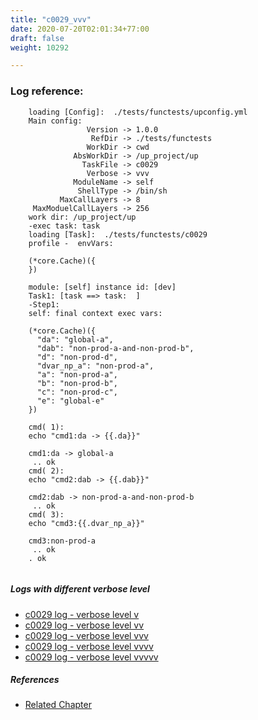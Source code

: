 ```yaml
---
title: "c0029_vvv"
date: 2020-07-20T02:01:34+77:00
draft: false
weight: 10292

---
```


### Log reference: <no value>

```
    loading [Config]:  ./tests/functests/upconfig.yml
    Main config:
                 Version -> 1.0.0
                  RefDir -> ./tests/functests
                 WorkDir -> cwd
              AbsWorkDir -> /up_project/up
                TaskFile -> c0029
                 Verbose -> vvv
              ModuleName -> self
               ShellType -> /bin/sh
           MaxCallLayers -> 8
     MaxModuelCallLayers -> 256
    work dir: /up_project/up
    -exec task: task
    loading [Task]:  ./tests/functests/c0029
    profile -  envVars:
    
    (*core.Cache)({
    })
    
    module: [self] instance id: [dev]
    Task1: [task ==> task:  ]
    -Step1:
    self: final context exec vars:
    
    (*core.Cache)({
      "da": "global-a",
      "dab": "non-prod-a-and-non-prod-b",
      "d": "non-prod-d",
      "dvar_np_a": "non-prod-a",
      "a": "non-prod-a",
      "b": "non-prod-b",
      "c": "non-prod-c",
      "e": "global-e"
    })
    
    cmd( 1):
    echo "cmd1:da -> {{.da}}"
    
    cmd1:da -> global-a
     .. ok
    cmd( 2):
    echo "cmd2:dab -> {{.dab}}"
    
    cmd2:dab -> non-prod-a-and-non-prod-b
     .. ok
    cmd( 3):
    echo "cmd3:{{.dvar_np_a}}"
    
    cmd3:non-prod-a
     .. ok
    . ok
    
```

##### Logs with different verbose level
* [c0029 log - verbose level v](../../logs/c0029_v)
* [c0029 log - verbose level vv](../../logs/c0029_vv)
* [c0029 log - verbose level vvv](../../logs/c0029_vvv)
* [c0029 log - verbose level vvvv](../../logs/c0029_vvvv)
* [c0029 log - verbose level vvvvv](../../logs/c0029_vvvvv)

##### References
* [Related Chapter](../../dvars/c0029)
